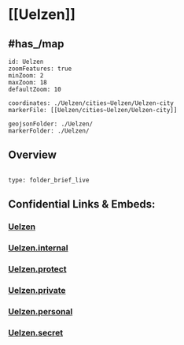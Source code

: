 ﻿# [[Uelzen]] 


## #has_/map 


```leaflet
id: Uelzen
zoomFeatures: true 
minZoom: 2 
maxZoom: 18
defaultZoom: 10

coordinates: ./Uelzen/cities~Uelzen/Uelzen-city 
markerFile: [[Uelzen/cities~Uelzen/Uelzen-city]] 

geojsonFolder: ./Uelzen/
markerFolder: ./Uelzen/
```



## Overview
 
```folderv
```

```ccard
type: folder_brief_live
```
 

## Confidential Links & Embeds: 

### [Uelzen](/_public/Earth/Continent/Europe/Europe~Central/Germany/Germany~West/Niedersachsen/counties~Niedersachsen/Uelzen.md) 

### [Uelzen.internal](/_internal/Earth/Continent/Europe/Europe~Central/Germany/Germany~West/Niedersachsen/counties~Niedersachsen/Uelzen.internal.md) 

### [Uelzen.protect](/_protect/Earth/Continent/Europe/Europe~Central/Germany/Germany~West/Niedersachsen/counties~Niedersachsen/Uelzen.protect.md) 

### [Uelzen.private](/_private/Earth/Continent/Europe/Europe~Central/Germany/Germany~West/Niedersachsen/counties~Niedersachsen/Uelzen.private.md) 

### [Uelzen.personal](/_personal/Earth/Continent/Europe/Europe~Central/Germany/Germany~West/Niedersachsen/counties~Niedersachsen/Uelzen.personal.md) 

### [Uelzen.secret](/_secret/Earth/Continent/Europe/Europe~Central/Germany/Germany~West/Niedersachsen/counties~Niedersachsen/Uelzen.secret.md) 
